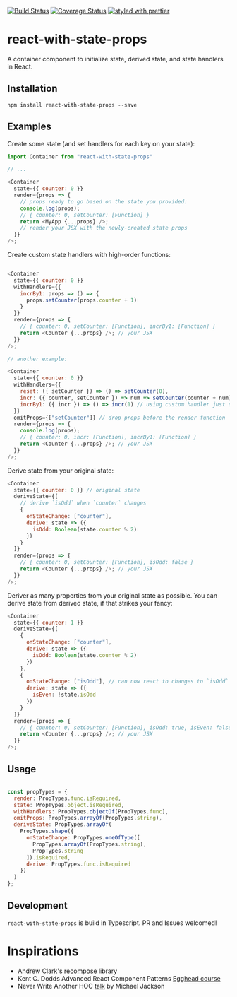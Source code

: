 [![Build Status](https://travis-ci.org/collardeau/react-with-state-props.svg?branch=master)](https://travis-ci.org/collardeau/react-with-state-props)
[![Coverage Status](https://coveralls.io/repos/github/collardeau/react-with-state-props/badge.svg?branch=master)](https://coveralls.io/github/collardeau/react-with-state-props?branch=master)
[![styled with prettier](https://img.shields.io/badge/styled_with-prettier-ff69b4.svg)](https://github.com/prettier/prettier)

# react-with-state-props

A container component to initialize state, derived state, and state handlers in React.

## Installation

`npm install react-with-state-props --save`

## Examples

Create some state (and set handlers for each key on your state):

```javascript
import Container from "react-with-state-props"

// ...

<Container
  state={{ counter: 0 }}
  render={props => {
    // props ready to go based on the state you provided:
    console.log(props);
    // { counter: 0, setCounter: [Function] }
    return <MyApp {...props} />;
    // render your JSX with the newly-created state props
  }}
/>;
```

Create custom state handlers with high-order functions:

```javascript

<Container
  state={{ counter: 0 }}
  withHandlers={{
    incrBy1: props => () => {
      props.setCounter(props.counter + 1)
    }
  }}
  render={props => {
    // { counter: 0, setCounter: [Function], incrBy1: [Function] }
    return <Counter {...props} />; // your JSX
  }}
/>;

// another example:

<Container
  state={{ counter: 0 }}
  withHandlers={{
    reset: ({ setCounter }) => () => setCounter(0),
    incr: ({ counter, setCounter }) => num => setCounter(counter + num),
    incrBy1: ({ incr }) => () => incr(1) // using custom handler just defined
  }}
  omitProps={["setCounter"]} // drop props before the render function
  render={props => {
    console.log(props);
    // { counter: 0, incr: [Function], incrBy1: [Function] }
    return <Counter {...props} />; // your JSX
  }}
/>;

```

Derive state from your original state:

```javascript
<Container
  state={{ counter: 0 }} // original state
  deriveState={[
    // derive `isOdd` when `counter` changes
    {
      onStateChange: ["counter"],
      derive: state => ({
        isOdd: Boolean(state.counter % 2)
      })
    }
  ]}
  render={props => {
    // { counter: 0, setCounter: [Function], isOdd: false }
    return <Counter {...props} />; // your JSX
  }}
/>;

```

Deriver as many properties from your original state as possible. You can derive state from derived state, if that strikes your fancy:

```javascript
<Container
  state={{ counter: 1 }}
  deriveState={[
    {
      onStateChange: ["counter"],
      derive: state => ({
        isOdd: Boolean(state.counter % 2)
      })
    },
    {
      onStateChange: ["isOdd"], // can now react to changes to `isOdd`
      derive: state => ({
        isEven: !state.isOdd
      })
    }
  ]}
  render={props => {
    // { counter: 0, setCounter: [Function], isOdd: true, isEven: false }
    return <Counter {...props} />; // your JSX
  }}
/>;

```

## Usage

```javascript

const propTypes = {
  render: PropTypes.func.isRequired,
  state: PropTypes.object.isRequired,
  withHandlers: PropTypes.objectOf(PropTypes.func),
  omitProps: PropTypes.arrayOf(PropTypes.string),
  deriveState: PropTypes.arrayOf(
    PropTypes.shape({
      onStateChange: PropTypes.oneOfType([
        PropTypes.arrayOf(PropTypes.string),
        PropTypes.string
      ]).isRequired,
      derive: PropTypes.func.isRequired
    })
  )
};

```


## Development

`react-with-state-props` is build in Typescript.
PR and Issues welcomed!

# Inspirations

* Andrew Clark's [recompose](https://github.com/acdlite/recompose) library
* Kent C. Dodds Advanced React Component Patterns [Egghead course](https://egghead.io/courses/advanced-react-component-patterns)
* Never Write Another HOC [talk](https://www.youtube.com/watch?v=BcVAq3YFiuc) by Michael Jackson
